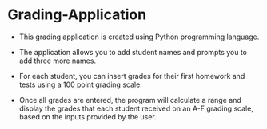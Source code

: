 # Grading-Application
- This grading application is created using Python programming language. 
- The application allows you to add student names and prompts you to add three more names. 
- For each student, you can insert grades for their first homework and tests using a 100 point grading scale.

- Once all grades are entered, the program will calculate a range and display the grades that each student received on an A-F grading scale, based on the inputs provided by the user.
